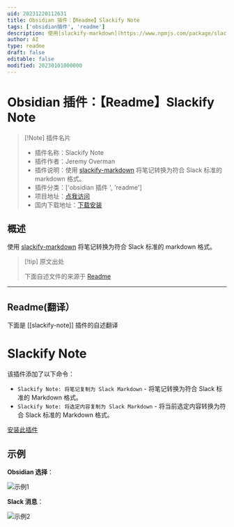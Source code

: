 ```yaml
---
uid: 20231220112631
title: Obsidian 插件：【Readme】Slackify Note
tags: ['obsidian插件', 'readme']
description: 使用[slackify-markdown](https://www.npmjs.com/package/slackify-markdown)将笔记转换为符合Slack标准的markdown格式。
author: AI
type: readme
draft: false
editable: false
modified: 20230101000000
---
```


# Obsidian 插件：【Readme】Slackify Note

> [!Note] 插件名片
> - 插件名称：Slackify Note
> - 插件作者：Jeremy Overman
> - 插件说明：使用 [slackify-markdown](https://www.npmjs.com/package/slackify-markdown) 将笔记转换为符合 Slack 标准的 markdown 格式。
> - 插件分类：['obsidian 插件 ', 'readme']
> - 项目地址：[点我访问](https://github.com/jeremyoverman/obsidian-slackify-note)
> - 国内下载地址：[下载安装](https://pkmer.cn/products/plugin/pluginMarket/?slackify-note)

## 概述

使用 [slackify-markdown](https://www.npmjs.com/package/slackify-markdown) 将笔记转换为符合 Slack 标准的 markdown 格式。

> [!tip] 原文出处
>
>下面自述文件的来源于 [Readme](https://ghproxy.net/https://raw.githubusercontent.com/jeremyoverman/obsidian-slackify-note/main/README.md)

---

## Readme(翻译）

下面是 [[slackify-note]] 插件的自述翻译

# Slackify Note

该插件添加了以下命令：

* `Slackify Note: 将笔记复制为 Slack Markdown` - 将笔记转换为符合 Slack 标准的 Markdown 格式。
* `Slackify Note: 将选定内容复制为 Slack Markdown` - 将当前选定内容转换为符合 Slack 标准的 Markdown 格式。

[安装此插件](https://obsidian.md/plugins?id=slackify-note)

## 示例

**Obsidian 选择**：

![示例1](https://cdn.pkmer.cn/covers/slackify-note_2_0.png!pkmer)

**Slack 消息**：

![示例2](https://cdn.pkmer.cn/covers/slackify-note_2_1.png!pkmer)
